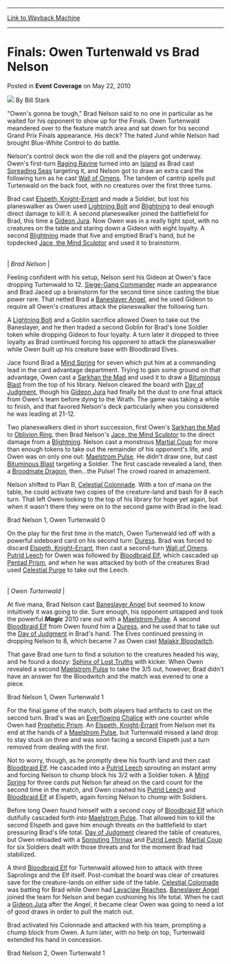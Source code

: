 
---
[Link to Wayback Machine](https://web.archive.org/web/20211206111416/https://magic.wizards.com/en/articles/archive/event-coverage/finals-owen-turtenwald-vs-brad-nelson-2010-05-22)

[_metadata_:author]:- "Bill Stark"
[_metadata_:description]:- "`Owen's gonna be tough,` Brad Nelson said to no one in particular as he waited for his opponent to show up for the Finals. Owen Turtenwald meandered over to the feature match area and sat down for his second Grand Prix Finals appearance. His deck? The hated Jund while Nelson had brought Blue-White Control to do battle. Nelson's control deck won the die roll and the players got"
[_metadata_:generator]:- "Drupal 7 (http://drupal.org)"
[_metadata_:node]:- "345371"
[_metadata_:publish_date]:- "2010-05-22"
[_metadata_:source]:- "div-main-content"
[_metadata_:title]:- "Finals: Owen Turtenwald vs Brad Nelson"
[_metadata_:wayback_capture_timestamp]:- "2021-12-06 11:14:16"
[_metadata_:wayback_raw_url]:- "https://web.archive.org/web/20211206111416id_/https://magic.wizards.com/en/articles/archive/event-coverage/finals-owen-turtenwald-vs-brad-nelson-2010-05-22"
[_metadata_:wayback_url]:- "https://magic.wizards.com/en/articles/archive/event-coverage/finals-owen-turtenwald-vs-brad-nelson-2010-05-22"
---


Finals: Owen Turtenwald vs Brad Nelson
======================================



 Posted in **Event Coverage**
 on May 22, 2010 






![](https://media.magic.wizards.com/styles/auth_small/public/images/person/authorpic_BillStark.jpg)
By Bill Stark











"Owen's gonna be tough," Brad Nelson said to no one in particular as he waited for his opponent to show up for the Finals. Owen Turtenwald meandered over to the feature match area and sat down for his second Grand Prix Finals appearance. His deck? The hated Jund while Nelson had brought Blue-White Control to do battle.


Nelson's control deck won the die roll and the players got underway. Owen's first-turn [Raging Ravine](https://gatherer.wizards.com/Pages/Card/Details.aspx?name=Raging+Ravine) turned into an [Island](https://gatherer.wizards.com/Pages/Card/Details.aspx?name=Island) as Brad cast [Spreading Seas](https://gatherer.wizards.com/Pages/Card/Details.aspx?name=Spreading+Seas) targeting it, and Nelson got to draw an extra card the following turn as he cast [Wall of Omens](https://gatherer.wizards.com/Pages/Card/Details.aspx?name=Wall+of+Omens). The tandem of cantrip spells put Turtenwald on the back foot, with no creatures over the first three turns.


Brad cast [Elspeth, Knight-Errant](https://gatherer.wizards.com/Pages/Card/Details.aspx?name=Elspeth%2C+Knight-Errant) and made a Soldier, but lost his planeswalker as Owen used [Lightning Bolt](https://gatherer.wizards.com/Pages/Card/Details.aspx?name=Lightning+Bolt) and [Blightning](https://gatherer.wizards.com/Pages/Card/Details.aspx?name=Blightning) to deal enough direct damage to kill it. A second planeswalker joined the battlefield for Brad, this time a [Gideon Jura](https://gatherer.wizards.com/Pages/Card/Details.aspx?name=Gideon+Jura). Now Owen was in a really tight spot, with no creatures on the table and staring down a Gideon with eight loyalty. A second [Blightning](https://gatherer.wizards.com/Pages/Card/Details.aspx?name=Blightning) made that five and emptied Brad's hand, but he topdecked [Jace, the Mind Sculptor](https://gatherer.wizards.com/Pages/Card/Details.aspx?name=Jace%2C+the+Mind+Sculptor) and used it to brainstorm.





|  |
| --- |
| 
*Brad Nelson* |


Feeling confident with his setup, Nelson sent his Gideon at Owen's face dropping Turtenwald to 12. [Siege-Gang Commander](https://gatherer.wizards.com/Pages/Card/Details.aspx?name=Siege-Gang+Commander) made an appearance and Brad Jaced up a brainstorm for the second time since casting the blue power rare. That netted Brad a [Baneslayer Angel](https://gatherer.wizards.com/Pages/Card/Details.aspx?name=Baneslayer+Angel), and he used Gideon to require all Owen's creatures attack the planeswalker the following turn.


A [Lightning Bolt](https://gatherer.wizards.com/Pages/Card/Details.aspx?name=Lightning+Bolt) and a Goblin sacrifice allowed Owen to take out the Baneslayer, and he then traded a second Goblin for Brad's lone Soldier token while dropping Gideon to four loyalty. A turn later it dropped to three loyalty as Brad continued forcing his opponent to attack the planeswalker while Owen built up his creature base with Bloodbraid Elves.


Jace found Brad a [Mind Spring](https://gatherer.wizards.com/Pages/Card/Details.aspx?name=Mind+Spring) for seven which put him at a commanding lead in the card advantage department. Trying to gain some ground on that advantage, Owen cast a [Sarkhan the Mad](https://gatherer.wizards.com/Pages/Card/Details.aspx?name=Sarkhan+the+Mad) and used it to draw a [Bituminous Blast](https://gatherer.wizards.com/Pages/Card/Details.aspx?name=Bituminous+Blast) from the top of his library. Nelson cleared the board with [Day of Judgment](https://gatherer.wizards.com/Pages/Card/Details.aspx?name=Day+of+Judgment), though his [Gideon Jura](https://gatherer.wizards.com/Pages/Card/Details.aspx?name=Gideon+Jura) had finally bit the dust to one final attack from Owen's team before dying to the Wrath. The game was taking a while to finish, and that favored Nelson's deck particularly when you considered he was leading at 21-12.


Two planeswalkers died in short succession, first Owen's [Sarkhan the Mad](https://gatherer.wizards.com/Pages/Card/Details.aspx?name=Sarkhan+the+Mad) to [Oblivion Ring](https://gatherer.wizards.com/Pages/Card/Details.aspx?name=Oblivion+Ring), then Brad Nelson's [Jace, the Mind Sculptor](https://gatherer.wizards.com/Pages/Card/Details.aspx?name=Jace%2C+the+Mind+Sculptor) to the direct damage from a [Blightning](https://gatherer.wizards.com/Pages/Card/Details.aspx?name=Blightning). Nelson cast a monstrous [Martial Coup](https://gatherer.wizards.com/Pages/Card/Details.aspx?name=Martial+Coup) for more than enough tokens to take out the remainder of his opponent's life, and Owen was on only one out: [Maelstrom Pulse](https://gatherer.wizards.com/Pages/Card/Details.aspx?name=Maelstrom+Pulse). He didn't draw one, but cast [Bituminous Blast](https://gatherer.wizards.com/Pages/Card/Details.aspx?name=Bituminous+Blast) targeting a Soldier. The first cascade revealed a land, then a [Broodmate Dragon](https://gatherer.wizards.com/Pages/Card/Details.aspx?name=Broodmate+Dragon), then…the Pulse! The crowd roared in amazement.


Nelson shifted to Plan B, [Celestial Colonnade](https://gatherer.wizards.com/Pages/Card/Details.aspx?name=Celestial+Colonnade). With a ton of mana on the table, he could activate two copies of the creature-land and bash for 8 each turn. That left Owen looking to the top of his library for hope yet again, but when it wasn't there they were on to the second game with Brad in the lead.


Brad Nelson 1, Owen Turtenwald 0


On the play for the first time in the match, Owen Turtenwald led off with a powerful sideboard card on his second turn: [Duress](https://gatherer.wizards.com/Pages/Card/Details.aspx?name=Duress). Brad was forced to discard [Elspeth, Knight-Errant](https://gatherer.wizards.com/Pages/Card/Details.aspx?name=Elspeth%2C+Knight-Errant), then cast a second-turn [Wall of Omens](https://gatherer.wizards.com/Pages/Card/Details.aspx?name=Wall+of+Omens). [Putrid Leech](https://gatherer.wizards.com/Pages/Card/Details.aspx?name=Putrid+Leech) for Owen was followed by [Bloodbraid Elf](https://gatherer.wizards.com/Pages/Card/Details.aspx?name=Bloodbraid+Elf), which cascaded up [Pentad Prism](https://gatherer.wizards.com/Pages/Card/Details.aspx?name=Pentad+Prism), and when he was attacked by both of the creatures Brad used [Celestial Purge](https://gatherer.wizards.com/Pages/Card/Details.aspx?name=Celestial+Purge) to take out the Leech.





|  |
| --- |
| 
*Owen Turtenwald* |


At five mana, Brad Nelson cast [Baneslayer Angel](https://gatherer.wizards.com/Pages/Card/Details.aspx?name=Baneslayer+Angel) but seemed to know intuitively it was going to die. Sure enough, his opponent untapped and took the powerful ***Magic*** 2010 rare out with a [Maelstrom Pulse](https://gatherer.wizards.com/Pages/Card/Details.aspx?name=Maelstrom+Pulse). A second [Bloodbraid Elf](https://gatherer.wizards.com/Pages/Card/Details.aspx?name=Bloodbraid+Elf) from Owen found him a [Duress](https://gatherer.wizards.com/Pages/Card/Details.aspx?name=Duress), and he used that to take out the [Day of Judgment](https://gatherer.wizards.com/Pages/Card/Details.aspx?name=Day+of+Judgment) in Brad's hand. The Elves continued pressing in dropping Nelson to 8, which became 7 as Owen cast [Malakir Bloodwitch](https://gatherer.wizards.com/Pages/Card/Details.aspx?name=Malakir+Bloodwitch).


That gave Brad one turn to find a solution to the creatures headed his way, and he found a doozy: [Sphinx of Lost Truths](https://gatherer.wizards.com/Pages/Card/Details.aspx?name=Sphinx+of+Lost+Truths) with kicker. When Owen revealed a second [Maelstrom Pulse](https://gatherer.wizards.com/Pages/Card/Details.aspx?name=Maelstrom+Pulse) to take the 3/5 out, however, Brad didn't have an answer for the Bloodwitch and the match was evened to one a piece.


Brad Nelson 1, Owen Turtenwald 1


For the final game of the match, both players had artifacts to cast on the second turn. Brad's was an [Everflowing Chalice](https://gatherer.wizards.com/Pages/Card/Details.aspx?name=Everflowing+Chalice) with one counter while Owen had [Prophetic Prism](https://gatherer.wizards.com/Pages/Card/Details.aspx?name=Prophetic+Prism). An [Elspeth, Knight-Errant](https://gatherer.wizards.com/Pages/Card/Details.aspx?name=Elspeth%2C+Knight-Errant) from Nelson met its end at the hands of a [Maelstrom Pulse](https://gatherer.wizards.com/Pages/Card/Details.aspx?name=Maelstrom+Pulse), but Turtenwald missed a land drop to stay stuck on three and was soon facing a second Elspeth just a turn removed from dealing with the first.


Not to worry, though, as he promptly drew his fourth land and then cast [Bloodbraid Elf](https://gatherer.wizards.com/Pages/Card/Details.aspx?name=Bloodbraid+Elf). He cascaded into a [Putrid Leech](https://gatherer.wizards.com/Pages/Card/Details.aspx?name=Putrid+Leech) sprouting an instant army and forcing Nelson to chump block his 3/2 with a Soldier token. A [Mind Spring](https://gatherer.wizards.com/Pages/Card/Details.aspx?name=Mind+Spring) for three cards put Nelson far ahead on the card count for the second time in the match, and Owen crashed his [Putrid Leech](https://gatherer.wizards.com/Pages/Card/Details.aspx?name=Putrid+Leech) and [Bloodbraid Elf](https://gatherer.wizards.com/Pages/Card/Details.aspx?name=Bloodbraid+Elf) at Elspeth, again forcing Nelson to chump with Soldiers.


Before long Owen found himself with a second copy of [Bloodbraid Elf](https://gatherer.wizards.com/Pages/Card/Details.aspx?name=Bloodbraid+Elf) which dutifully cascaded forth into [Maelstrom Pulse](https://gatherer.wizards.com/Pages/Card/Details.aspx?name=Maelstrom+Pulse). That allowed him to kill the second Elspeth and gave him enough threats on the battlefield to start pressuring Brad's life total. [Day of Judgment](https://gatherer.wizards.com/Pages/Card/Details.aspx?name=Day+of+Judgment) cleared the table of creatures, but Owen reloaded with a [Sprouting Thrinax](https://gatherer.wizards.com/Pages/Card/Details.aspx?name=Sprouting+Thrinax) and [Putrid Leech](https://gatherer.wizards.com/Pages/Card/Details.aspx?name=Putrid+Leech). [Martial Coup](https://gatherer.wizards.com/Pages/Card/Details.aspx?name=Martial+Coup) for six Soldiers dealt with those threats and for the moment Brad had stabilized.


A third [Bloodbraid Elf](https://gatherer.wizards.com/Pages/Card/Details.aspx?name=Bloodbraid+Elf) for Turtenwald allowed him to attack with three Saprolings and the Elf itself. Post-combat the board was clear of creatures save for the creature-lands on either side of the table. [Celestial Colonnade](https://gatherer.wizards.com/Pages/Card/Details.aspx?name=Celestial+Colonnade) was batting for Brad while Owen had [Lavaclaw Reaches](https://gatherer.wizards.com/Pages/Card/Details.aspx?name=Lavaclaw+Reaches). [Baneslayer Angel](https://gatherer.wizards.com/Pages/Card/Details.aspx?name=Baneslayer+Angel) joined the team for Nelson and began cushioning his life total. When he cast a [Gideon Jura](https://gatherer.wizards.com/Pages/Card/Details.aspx?name=Gideon+Jura) after the Angel, it became clear Owen was going to need a lot of good draws in order to pull the match out.


Brad activated his Colonnade and attacked with his team, prompting a chump block from Owen. A turn later, with no help on top, Turtenwald extended his hand in concession.


Brad Nelson 2, Owen Turtenwald 1







